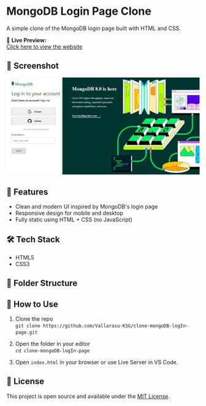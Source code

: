# MongoDB Login Page Clone

A simple clone of the MongoDB login page built with HTML and CSS.

🔗 **Live Preview:**  
[Click here to view the website](https://vallarasu-ksg.github.io/clone-mongoDB-logIn-page/)

## 📸 Screenshot

![screenshot](images/MongoDB-LogIn-img.JPG) <!-- Add a screenshot named screenshot.png in your repo -->

## 🚀 Features

- Clean and modern UI inspired by MongoDB's login page
- Responsive design for mobile and desktop
- Fully static using HTML + CSS (no JavaScript)

## 🛠️ Tech Stack

- HTML5
- CSS3

## 📂 Folder Structure


## 📌 How to Use

1. Clone the repo  
   `git clone https://github.com/Vallarasu-KSG/clone-mongoDB-logIn-page.git`

2. Open the folder in your editor  
   `cd clone-mongoDB-logIn-page`

3. Open `index.html` in your browser or use Live Server in VS Code.

## 📄 License

This project is open source and available under the [MIT License](LICENSE).
